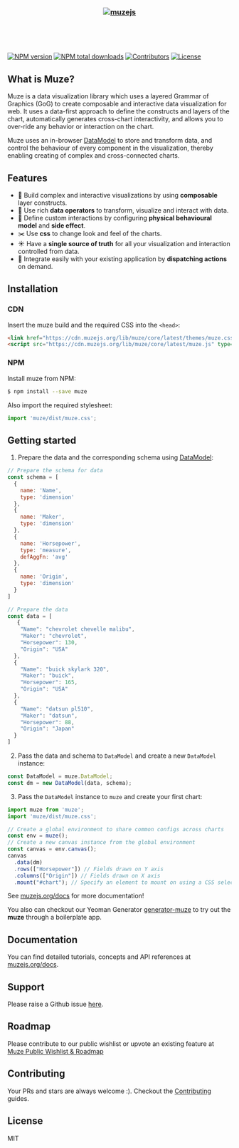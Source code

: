 <h3 align="center">
  <br />
  <br />
  <a href="https://github.com/chartshq/muze">
    <img src="https://github.com/chartshq/muze/raw/master/logo.png" alt="muzejs" title="muzejs" />
  </a>
</h3>
<br />
<br />
<br />

[![NPM version](https://img.shields.io/npm/v/muze.svg)](https://www.npmjs.com/package/muze)
[![NPM total downloads](https://img.shields.io/npm/dt/muze.svg)](https://www.npmjs.com/package/muze)
[![Contributors](https://img.shields.io/github/contributors/chartshq/muze.svg)](https://github.com/chartshq/muze/graphs/contributors)
[![License](https://img.shields.io/github/license/chartshq/muze.svg)](https://github.com/chartshq/muze/blob/master/LICENSE)

## What is Muze?

Muze is a data visualization library which uses a layered Grammar of Graphics (GoG) to create composable and interactive data visualization for web. It uses a data-first approach to define the constructs and layers of the chart, automatically generates cross-chart interactivity, and allows you to over-ride any behavior or interaction on the chart. 

Muze uses an in-browser [DataModel](https://github.com/chartshq/datamodel) to store and transform data, and control the behaviour of every component in the visualization, thereby enabling creating of complex and cross-connected charts.

## Features

* 🚀 Build complex and interactive visualizations by using **composable** layer constructs.
* 🔨 Use rich **data operators** to transform, visualize and interact with data.
* 👯 Define custom interactions by configuring **physical behavioural model** and **side effect**.
* ✂️ Use **css** to change look and feel of the charts.
* ☀️ Have a **single source of truth** for all your visualization and interaction controlled from data.
* 🔩 Integrate easily with your existing application by **dispatching actions** on demand.

## Installation

### CDN

Insert the muze build and the required CSS into the `<head>`:

```html
<link href="https://cdn.muzejs.org/lib/muze/core/latest/themes/muze.css" rel="stylesheet">
<script src="https://cdn.muzejs.org/lib/muze/core/latest/muze.js" type="text/javascript"></script>
```

### NPM

Install muze from NPM:

```bash
$ npm install --save muze
```

Also import the required stylesheet:

```javascript
import 'muze/dist/muze.css';
```

## Getting started

1. Prepare the data and the corresponding schema using [DataModel](https://github.com/chartshq/datamodel):

```javascript
// Prepare the schema for data
const schema = [
  {
    name: 'Name',
    type: 'dimension'
  },
  {
    name: 'Maker',
    type: 'dimension'
  },
  {
    name: 'Horsepower',
    type: 'measure',
    defAggFn: 'avg'
  },
  {
    name: 'Origin',
    type: 'dimension'
  }
]

// Prepare the data
const data = [
   {
    "Name": "chevrolet chevelle malibu",
    "Maker": "chevrolet",
    "Horsepower": 130,
    "Origin": "USA"
  },
  {
    "Name": "buick skylark 320",
    "Maker": "buick",
    "Horsepower": 165,
    "Origin": "USA"
  },
  {
    "Name": "datsun pl510",
    "Maker": "datsun",
    "Horsepower": 88,
    "Origin": "Japan"
  }
]
```

2. Pass the data and schema to `DataModel` and create a new `DataModel` instance:

```javascript
const DataModel = muze.DataModel;
const dm = new DataModel(data, schema);
```

3. Pass the `DataModel` instance to `muze` and create your first chart:

```javascript
import muze from 'muze';
import 'muze/dist/muze.css';

// Create a global environment to share common configs across charts
const env = muze();
// Create a new canvas instance from the global environment
const canvas = env.canvas();
canvas
  .data(dm) 
  .rows(["Horsepower"]) // Fields drawn on Y axis
  .columns(["Origin"]) // Fields drawn on X axis
  .mount("#chart"); // Specify an element to mount on using a CSS selector
```

See [muzejs.org/docs](https://muzejs.org/docs/v1.3.1) for more documentation!

You also can checkout our Yeoman Generator [generator-muze](https://github.com/chartshq/generator-muze) to try out the **muze** through a boilerplate app.

## Documentation

You can find detailed tutorials, concepts and API references at [muzejs.org/docs](https://muzejs.org/docs/v1.3.1).

## Support

Please raise a Github issue [here](https://github.com/chartshq/muze/issues/new).

## Roadmap

Please contribute to our public wishlist or upvote an existing feature at [Muze Public Wishlist & Roadmap](https://feedback.muzejs.org)

## Contributing

Your PRs and stars are always welcome :). Checkout the [Contributing](https://github.com/chartshq/muze/blob/master/CONTRIBUTING.md) guides.

## License

MIT